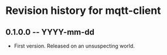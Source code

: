# Revision history for mqtt-client

## 0.1.0.0  -- YYYY-mm-dd

* First version. Released on an unsuspecting world.
